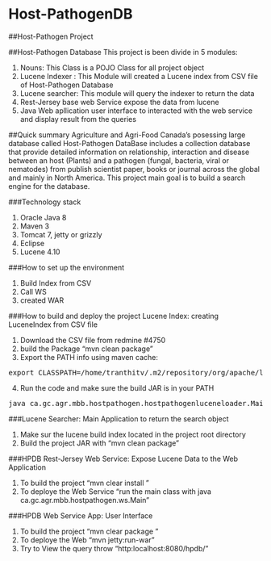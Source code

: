 # Host-PathogenDB

##Host-Pathogen Project

##Host-Pathogen Database
This project is been divide in 5 modules:
1. Nouns: This Class is a POJO Class for all project object
2. Lucene Indexer : This Module will created a Lucene index from CSV file of Host-Pathogen Database
3. Lucene searcher: This module will query the indexer to return the data
4. Rest-Jersey base web Service expose the data from lucene
5. Java Web apllication user interface to interacted with the web service and display result from the queries

##Quick summary
Agriculture and Agri-Food Canada’s posessing large database called Host-Pathogen DataBase includes a collection database that provide detailed information on relationship, interaction and disease between an host (Plants) and a pathogen (fungal, bacteria, viral or nematodes) from publish scientist paper, books or journal across the global and mainly in North America. This project main goal is to build a search engine for the database.


###Technology stack
1. Oracle Java 8
2. Maven 3
3. Tomcat 7, jetty or grizzly
4. Eclipse 
5. Lucene 4.10

###How to set up the environment
1. Build Index from CSV
2. Call WS
3. created WAR

###How to build  and deploy the project
Lucene Index: creating LuceneIndex from CSV file
1. Download the CSV file from redmine #4750
2. build the Package  “mvn clean package”
3. Export the PATH info using maven cache:

<pre>
export CLASSPATH=/home/tranthitv/.m2/repository/org/apache/lucene/lucene-queryparser/4.8.1/lucene-queryparser-4.8.1.jar:/home/tranthitv/.m2/repository/ca/gc/agr/mbb/hostpathogen/hostpathogenlucenesearcher/hostpathogenlucenesearcher/1.0-SNAPSHOT/hostpathogenlucenesearcher-1.0-SNAPSHOT.jar:/home/tranthitv/.m2/repository/org/apache/commons/commons-csv/1.0/commons-csv-1.0.jar:/home/tranthitv/work/HostPathogenLuceneIndexer/target/hostPathogenLuceneIndexer-1.0-SNAPSHOT.jar:/home/tranthitv/.m2/repository/org/apache/lucene/lucene-core/4.10.0/lucene-core-4.10.0.jar:/home/tranthitv/.m2/repository/org/apache/lucene/lucene-analyzers-common/4.10.0/lucene-analyzers-common-4.10.0.jar
</pre>

4. Run the code and make sure the build JAR is in your PATH
<pre>
java ca.gc.agr.mbb.hostpathogen.hostpathogenluceneloader.Main PATH_TO_CSV_FILES_SAVE DESTINATION_LUCENE_INDEX_DIR
</pre>

###Lucene Searcher: Main Application to return the search object
1. Make sur the lucene build index located in the project root directory
2. Build the project JAR with “mvn clean package”

###HPDB Rest-Jersey Web Service: Expose Lucene Data to the Web Application
1. To build the project “mvn clear install ”
2. To deploye the Web Service “run the main class with java ca.gc.agr.mbb.hostpathogen.ws.Main”

###HPDB Web Service App: User Interface
1. To build the project “mvn clear package ”
2. To deploye the Web “mvn jetty:run-war”
3. Try to View the query throw “http:localhost:8080/hpdb/”
